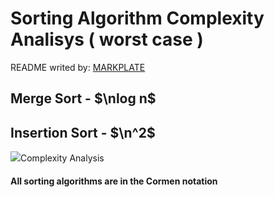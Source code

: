 

**Sorting Algorithm Complexity Analisys ( worst case )**
========================================================

README writed by: [MARKPLATE](https://github.com/cecinuga/markplate)

**Merge Sort - $\nlog n$**
--------------------------

**Insertion Sort - $\n^2$**
---------------------------

![](./source/sorting_complexity.png)Complexity Analysis
  

  
#### All sorting algorithms are in the Cormen notation

